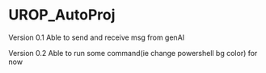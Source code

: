 ﻿# UROP_AutoProj

Version 0.1 Able to send and receive msg from genAI

Version 0.2 Able to run some command(ie change powershell bg color) for now
